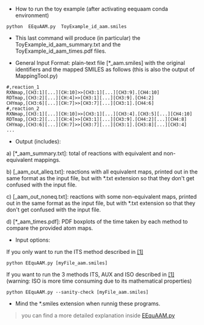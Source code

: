 - How to run the toy example (after activating eequaam conda environment)<br/>

```
python  EEquAAM.py  ToyExample_id_aam.smiles
```

- This last command will produce (in particular) the ToyExample_id_aam_summary.txt and the ToyExample_id_aam_times.pdf files.<br/>


- General Input Format: plain-text file [*_aam.smiles] with the original identifiers and the mapped SMILES as follows (this is also the output of MappingTool.py)<br/>

```
#,reaction_1
RXNmap,[CH3:1][...][CH:10]>>[CH3:1][...][CH3:9].[CH4:10]
RDTmap,[CH3:2][...][CH:4]>>[CH3:1][...][CH3:9].[CH4:2]
CHYmap,[CH3:6][...][CH:7]>>[CH3:7][...][CH3:1].[CH4:6]
#,reaction_2
RXNmap,[CH3:1][...][CH:10]>>[CH3:1][...][CH3:4].[CH3:5][...][CH4:10]
RDTmap,[CH3:2][...][CH:4]>>[CH3:1][...][CH3:9].[CH4:2][...][CH4:8]
CHYmap,[CH3:6][...][CH:7]>>[CH3:7][...][CH3:1].[CH3:8][...][CH3:4]
...
```

- Output (includes):<br/>

a) [*_aam_summary.txt]: total of reactions with equivalent and non-equivalent mappings.<br/>

b) [_aam_out_alleq.txt]: reactions with all equivalent maps, printed out in the same format as the input file, but with *.txt extension so that they don't get confused with the input file.<br/>

c) [_aam_out_noneq.txt]: reactions with some non-equivalent maps, printed out in the same format as the input file, but with *.txt extension so that they don't get confused with the input file.<br/>

d) [*_aam_times.pdf]: PDF boxplots of the time taken by each method to compare the provided atom maps.<br/>


- Input options:

If you only want to run the ITS method described in <a href="https://match.pmf.kg.ac.rs/issues/m90n1/m90n1_75-102.html">[1]</a>
```
python EEquAAM.py [myFile_aam.smiles]
```

If you want to run the 3 methods ITS, AUX and ISO described in <a href="https://match.pmf.kg.ac.rs/issues/m90n1/m90n1_75-102.html">[1]</a><br/>
(warning: ISO is more time consuming due to its mathematical properties)<br/>

```
python EEquAAM.py --sanity-check [myFile_aam.smiles]
```

- Mind the *.smiles extension when runnig these programs.<br/>


> you can find a more detailed explanation inside <a href="./EEquAAM.py">EEquAAM.py</a>
